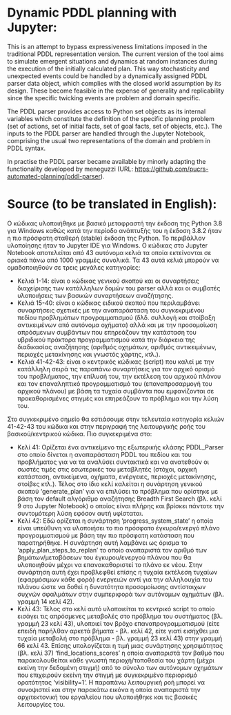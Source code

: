 # Dynamic PDDL planning with Jupyter:

This is an attempt to bypass expressiveness limitations imposed in the traditional PDDL representation version. The current version of the tool aims to simulate emergent situations and dynamics at random instances during the execution of the initially calculated plan. This way stochasticity and unexpected events could be handled by a dynamically assigned PDDL parser data object, which complies with the closed world assumption by its design. These become feasible in the expense of generality and replicability since the specific twicking events are problem and domain specific.

The PDDL parser provides access to Python set objects as its internal variables which constitute the definition of the specific planning problem (set of actions, set of initial facts, set of goal facts, set of objects, etc.). The inputs to the PDDL parser are handled through the Jupyter Notebook, comprising the usual two representations of the domain and problem in PDDL syntax.

In practise the PDDL parser became available by minorly adapting the functionality developed by meneguzzi (URL: https://github.com/pucrs-automated-planning/pddl-parser).

# Source (to be translated in English):
Ο κώδικας υλοποιήθηκε με βασικό μεταφραστή την έκδοση της Python 3.8 για Windows καθώς κατά την περίοδο ανάπτυξής του η έκδοση 3.8.2 ήταν η πιο πρόσφατη σταθερή (stable) έκδοση της Python. Το περιβάλλον υλοποίησης ήταν το Jupyter IDE για Windows.
Ο κώδικας στο Jupyter Notebook αποτελείται από 43 αυτόνομα κελιά τα οποία εκτείνονται σε οριακά πάνω από 1000 γραμμές συνολικά. Τα 43 αυτά κελιά μπορούν να ομαδοποιηθούν σε τρεις μεγάλες κατηγορίες:
+ Κελιά 1-14: είναι ο κώδικας γενικού σκοπού και οι συναρτήσεις διαχείρισης των κατάλληλων δομών του parser αλλά και οι συμβατές υλοποιήσεις των βασικών συναρτήσεων αναζήτησης.
+ Κελιά 15-40: είναι ο κώδικας ειδικού σκοπού που περιλαμβάνει συναρτήσεις σχετικές με την αναπαράσταση του συγκεκριμένου πεδίου προβλημάτων προγραμματισμού (δλδ. συλλογή και στοίβαξη αντικειμένων από αυτόνομα οχήματα) αλλά και με την προσομοίωση απρόσμενων συμβάντων που επηρεάζουν την κατάσταση του υβριδικού πράκτορα προγραμματισμού κατά την διάρκεια της διαδικασίας αναζήτησης (αριθμός οχημάτων, αριθμός αντικειμένων, περιοχές μετακίνησης και γνωστός χάρτης, κτλ.).
+ Κελιά 41-42-43: είναι ο κεντρικός κώδικας (script) που καλεί με την κατάλληλη σειρά τις παραπάνω συναρτήσεις για τον αρχικό ορισμό του προβλήματος, την επίλυσή του, την εκτέλεση του αρχικού πλάνου και τον επαναληπτικό προγραμματισμό του (επαναπροσαρμογή του αρχικού πλάνου) με βάση τα τυχαία συμβάντα που εμφανίζονται σε προκαθορισμένες στιγμές και επηρεάζουν το πρόβλημα και την λύση του.

Στο συγκεκριμένο σημείο θα εστιάσουμε στην τελευταία κατηγορία κελιών 41-42-43 του κώδικα και στην περιγραφή της λειτουργικής ροής του βασικού/κεντρικού κώδικα. Πιο συγκεκριμένα στο:
+ Κελί 41: Ορίζεται ένα αντικείμενο της εξωτερικής κλάσης PDDL_Parser στο οποίο δίνεται η αναπαράσταση PDDL του πεδίου και του προβλήματος για να τα αναλύσει συντακτικά και να ανατεθούν οι σωστές τιμές στις εσωτερικές του μεταβλητές (στόχοι, αρχική κατάσταση, αντικείμενα, οχήματα, ενέργειες, περιοχές μετακίνησης, στοίβες κτλ.). Τέλος στο ίδιο κελί καλείται η συνάρτηση γενικού σκοπού ‘generate_plan’ για να επιλύσει το πρόβλημα που ορίστηκε με βάση τον default αλγόριθμο αναζήτησης Breadth First Search (βλ. κελί 9 στο Jupyter Notebook) ο οποίος είναι πλήρης και βρίσκει πάντοτε την συντομότερη λύση εφόσον αυτή υφίσταται.
+ Κελί 42: Εδώ ορίζεται η συνάρτηση ‘progress_system_state’ η οποία είναι υπεύθυνη να υλοποιήσει το πιο πρόσφατο έγκυρο/ενεργό πλάνο προγραμματισμού με βάση την πιο πρόσφατη κατάσταση που παρατηρήθηκε. Η συνάρτηση αυτή λαμβάνει ως όρισμα το ‘apply_plan_steps_to_replan’ το οποίο αναπαριστά τον αριθμό των βημάτων/μεταβάσεων του έγκυρου/ενεργού πλάνου που θα υλοποιηθούν μέχρι να επανακαθοριστεί το πλάνο εκ νέου. Στην συνάρτηση αυτή έχει προβλεφθεί επίσης η τυχαία εκτέλεση τυχαίων (εφαρμόσιμων κάθε φορά) ενεργειών αντί για την αλληλουχία του πλάνου ώστε να δοθεί η δυνατότητα προσομοίωσης αντίστοιχων συχνών σφαλμάτων στην συμπεριφορά των αυτόνομων οχημάτων (βλ. γραμμή 14 κελί 42).
+ Κελί 43: Τέλος στο κελί αυτό υλοποιείται το κεντρικό script το οποίο εισάγει τις απρόσμενες μεταβολές στο πρόβλημα του συστήματος (βλ. γραμμή 23 κελί 43), υλοποιεί τον βρόχο επαναπρογραμματισμού (είτε επειδή παρήλθαν αρκετά βήματα - βλ. κελί 42, είτε γιατί εισήχθει μια τυχαία μεταβολή στο πρόβλημα - βλ. γραμμή 23 κελί 43) στην γραμμή 66 κελί 43. Επίσης υπολογίζεται η τιμή μιας συνάρτησης χρησιμότητας (βλ. κελί 37) ‘find_locations_scores’ η οποία αναπαριστά τον βαθμό που παρακολουθείται κάθε γνωστή περιοχή/τοποθεσία του χάρτη (μέχρι εκείνη την δεδομένη στιγμή) από το σύνολο των αυτόνομων οχημάτων που επιχειρούν εκείνη την στιγμή με συγκεκριμένο περιορισμό ορατότητας ‘visibility=1’.
Η παραπάνω λειτουργική ροή μπορεί να συνοψιστεί και στην παρακάτω εικόνα η οποία αναπαριστά την αρχιτεκτονική του εργαλείου που υλοποιήθηκε και τις βασικές λειτουργίες του.
